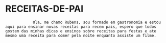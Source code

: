 #                                                    RECEITAS-DE-PAI
                Ola, me chamo Rubens, sou formado em gastronomia e estou aqui para ensinar novas receitas para recem pais, espero que todos gostem das minhas dicas e ensinos sobre receitas para festas e ate mesmo uma receita para comer pela noite enquanto assiste um filme.
